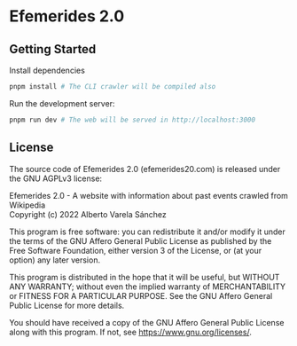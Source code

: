 # Efemerides 2.0

## Getting Started

Install dependencies

```bash
pnpm install # The CLI crawler will be compiled also
```

Run the development server:

```bash
pnpm run dev # The web will be served in http://localhost:3000
```

## License

The source code of Efemerides 2.0 (efemerides20.com) is released
under the GNU AGPLv3 license:

Efemerides 2.0 - A website with information about past events crawled from Wikipedia  
Copyright (c) 2022 Alberto Varela Sánchez

This program is free software: you can redistribute it and/or modify
it under the terms of the GNU Affero General Public License as published
by the Free Software Foundation, either version 3 of the License, or
(at your option) any later version.

This program is distributed in the hope that it will be useful,
but WITHOUT ANY WARRANTY; without even the implied warranty of
MERCHANTABILITY or FITNESS FOR A PARTICULAR PURPOSE. See the
GNU Affero General Public License for more details.

You should have received a copy of the GNU Affero General Public License
along with this program. If not, see <https://www.gnu.org/licenses/>.
